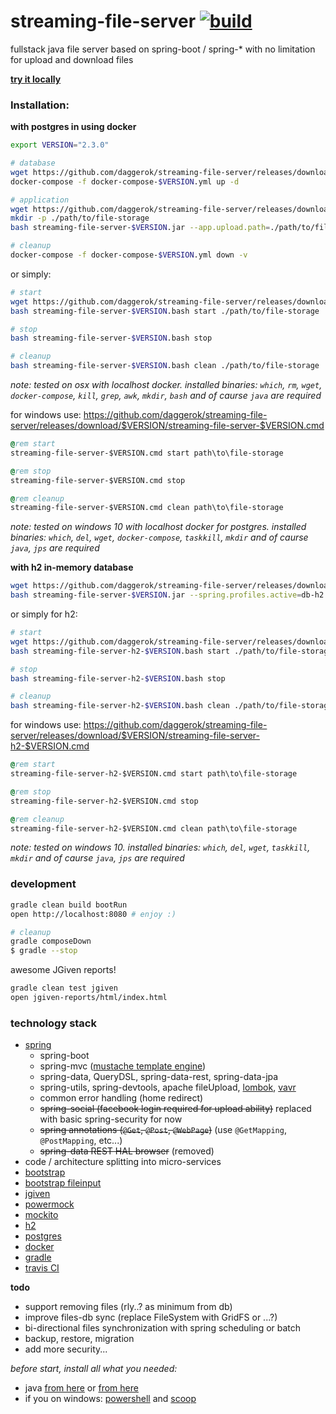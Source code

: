 streaming-file-server [![build](https://travis-ci.org/daggerok/streaming-file-server.svg?branch=master)](https://travis-ci.org/daggerok/streaming-file-server)
=====================

fullstack java file server based on spring-boot / spring-* with no limitation for upload and download files

[**try it locally**](https://github.com/daggerok/streaming-file-server/releases)

### Installation:

**with postgres in using docker**

```bash
export VERSION="2.3.0"

# database
wget https://github.com/daggerok/streaming-file-server/releases/download/$VERSION/docker-compose-$VERSION.yml
docker-compose -f docker-compose-$VERSION.yml up -d

# application
wget https://github.com/daggerok/streaming-file-server/releases/download/$VERSION/streaming-file-server-$VERSION.jar
mkdir -p ./path/to/file-storage
bash streaming-file-server-$VERSION.jar --app.upload.path=./path/to/file-storage

# cleanup
docker-compose -f docker-compose-$VERSION.yml down -v
```

or simply:

```bash
# start
wget https://github.com/daggerok/streaming-file-server/releases/download/$VERSION/streaming-file-server-$VERSION.bash
bash streaming-file-server-$VERSION.bash start ./path/to/file-storage

# stop
bash streaming-file-server-$VERSION.bash stop

# cleanup
bash streaming-file-server-$VERSION.bash clean ./path/to/file-storage
```

*note: tested on osx with localhost docker.
installed binaries: `which`, `rm`, `wget`, `docker-compose`, `kill`, `grep`, `awk`, `mkdir`, `bash` and of caurse `java` are required*

for windows use: https://github.com/daggerok/streaming-file-server/releases/download/$VERSION/streaming-file-server-$VERSION.cmd

```cmd
@rem start
streaming-file-server-$VERSION.cmd start path\to\file-storage

@rem stop
streaming-file-server-$VERSION.cmd stop

@rem cleanup
streaming-file-server-$VERSION.cmd clean path\to\file-storage
```

*note: tested on windows 10 with localhost docker for postgres.
installed binaries: `which`, `del`, `wget`, `docker-compose`, `taskkill`, `mkdir` and of caurse `java`, `jps` are required*

**with h2 in-memory database**

```bash
wget https://github.com/daggerok/streaming-file-server/releases/download/$VERSION/streaming-file-server-$VERSION.jar
bash streaming-file-server-$VERSION.jar --spring.profiles.active=db-h2
```

or simply for h2:

```bash
# start
wget https://github.com/daggerok/streaming-file-server/releases/download/$VERSION/streaming-file-server-h2-$VERSION.bash
bash streaming-file-server-h2-$VERSION.bash start ./path/to/file-storage

# stop
bash streaming-file-server-h2-$VERSION.bash stop

# cleanup
bash streaming-file-server-h2-$VERSION.bash clean ./path/to/file-storage
```

for windows use: https://github.com/daggerok/streaming-file-server/releases/download/$VERSION/streaming-file-server-h2-$VERSION.cmd

```cmd
@rem start
streaming-file-server-h2-$VERSION.cmd start path\to\file-storage

@rem stop
streaming-file-server-h2-$VERSION.cmd stop

@rem cleanup
streaming-file-server-h2-$VERSION.cmd clean path\to\file-storage
```

*note: tested on windows 10.
installed binaries: `which`, `del`, `wget`, `taskkill`, `mkdir` and of caurse `java`, `jps` are required*

### development

```sh
gradle clean build bootRun
open http://localhost:8080 # enjoy :)

# cleanup
gradle composeDown
$ gradle --stop
```

awesome JGiven reports!

```sh
gradle clean test jgiven
open jgiven-reports/html/index.html
```

### technology stack

- [spring](https://spring.io/)
  - spring-boot
  - spring-mvc ([mustache template engine](http://mustache.github.io/))
  - spring-data, QueryDSL, spring-data-rest, spring-data-jpa
  - spring-utils, spring-devtools, apache fileUpload, [lombok](https://projectlombok.org/), [vavr](http://www.vavr.io/)
  - common error handling (home redirect)
  - ~~spring-social (facebook login required for upload ability)~~ replaced with basic spring-security for now
  - ~~spring annotations (`@Get`, `@Post`, `@WebPage`)~~ (use `@GetMapping`, `@PostMapping`, etc...)
  - ~~spring-data REST HAL browser~~ (removed)
- code / architecture splitting into micro-services
- [bootstrap](http://getbootstrap.com/)
- [bootstrap fileinput](http://plugins.krajee.com/file-input)
- [jgiven](http://jgiven.org/)
- [powermock](https://github.com/jayway/powermock/wiki)
- [mockito](http://mockito.org/)
- [h2](http://www.h2database.com/html/cheatSheet.html)
- [postgres](https://www.postgresql.org/)
- [docker](https://www.docker.com/)
- [gradle](http://gradle.org/)
- [travis CI](https://travis-ci.org/)

**todo**

- support removing files (rly..? as minimum from db)
- improve files-db sync (replace FileSystem with GridFS or ...?)
- bi-directional files synchronization with spring scheduling or batch
- backup, restore, migration
- add more security...

_before start, install all what you needed:_

- java [from here](http://www.oracle.com/technetwork/java/javase/downloads/index.html) or [from here](https://java.com/ru/download/)
- if you on windows: [powershell](https://www.microsoft.com/en-us/download/details.aspx?id=34595) and [scoop](https://github.com/lukesampson/scoop)
